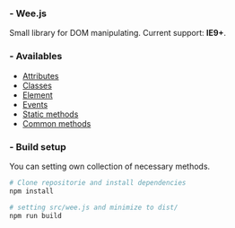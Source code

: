 ### - Wee.js

Small library for DOM manipulating. Current support: **IE9+**.

### - Availables

- [Attributes][attr]
- [Classes][class]
- [Element][element]
- [Events][event]
- [Static methods][static]
- [Common methods][common]

### - Build setup

You can setting own collection of necessary methods.

```bash
# Clone repositorie and install dependencies
npm install

# setting src/wee.js and minimize to dist/
npm run build
```

[attr]: https://github.com/sevenns/wee.js/blob/master/docs/attr.md
[class]: https://github.com/sevenns/wee.js/blob/master/docs/class.md
[common]: https://github.com/sevenns/wee.js/blob/master/docs/common.md
[element]: https://github.com/sevenns/wee.js/blob/master/docs/element.md
[event]: https://github.com/sevenns/wee.js/blob/master/docs/event.md
[static]: https://github.com/sevenns/wee.js/blob/master/docs/static.md
